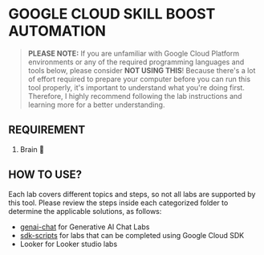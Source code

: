 # GOOGLE CLOUD SKILL BOOST AUTOMATION

> **PLEASE NOTE:** If you are unfamiliar with Google Cloud Platform environments or any of the required programming languages and tools below, please consider **NOT USING THIS**!
> Because there's a lot of effort required to prepare your computer before you can run this tool properly, it's important to understand what you're doing first. Therefore, I highly recommend following the lab instructions and learning more for a better understanding.

## REQUIREMENT

1. Brain 🗿

## HOW TO USE?

Each lab covers different topics and steps, so not all labs are supported by this tool. Please review the steps inside each categorized folder to determine the applicable solutions, as follows:

-   [genai-chat](./genai-chat/) for Generative AI Chat Labs
-   [sdk-scripts](./sdk-scripts/) for labs that can be completed using Google Cloud SDK
-   Looker for Looker studio labs
